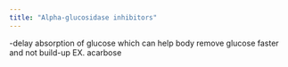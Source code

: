 ```yaml
---
title: "Alpha-glucosidase inhibitors"
---
```

-delay absorption of glucose which can help body remove glucose faster and not build-up
EX. acarbose

